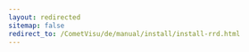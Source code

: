 ```yaml
---
layout: redirected
sitemap: false
redirect_to: /CometVisu/de/manual/install/install-rrd.html
---
```


